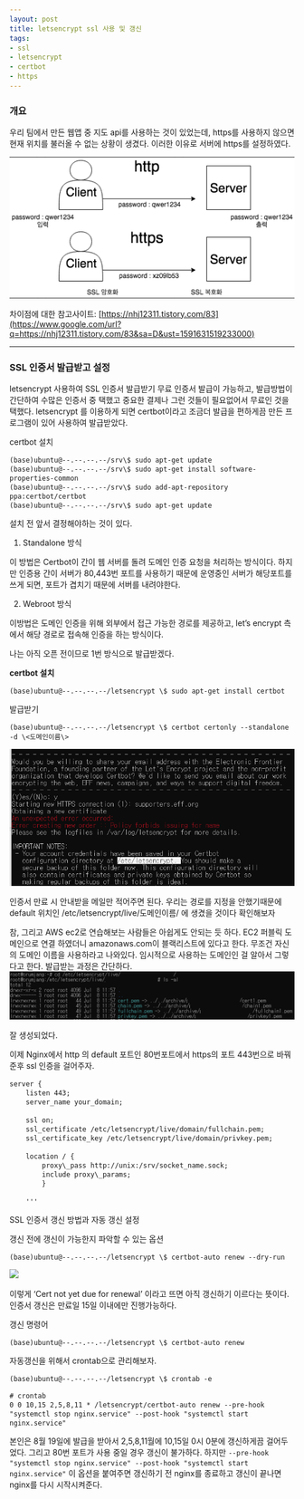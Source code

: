 ```yaml
---
layout: post
title: letsencrypt ssl 사용 및 갱신
tags:
- ssl
- letsencrypt
- certbot
- https
---
```


### 개요
우리 팀에서 만든 웹앱 중 지도 api를 사용하는 것이 있었는데, https를 사용하지 않으면 현재 위치를 불러올 수 없는 상황이 생겼다. 이러한 이유로 서버에 https를 설정하였다.

 ![image](/images/ssl/image2.png)

차이점에 대한 참고사이트: [https://nhj12311.tistory.com/83](https://www.google.com/url?q=https://nhj12311.tistory.com/83&sa=D&ust=1591631519233000)

---  
### SSL 인증서 발급받고 설정

letsencrypt 사용하여 SSL 인증서 발급받기
무료 인증서 발급이 가능하고, 발급방법이 간단하여 수많은 인증서 중 택했고 중요한 결제나 그런 것들이 필요없어서 무료인 것을 택했다. letsencrypt 를 이용하게 되면 certbot이라고 조금더 발급을 편하게끔 만든 프로그램이 있어 사용하여 발급받았다.

certbot 설치
```
(base)ubuntu@--.--.--.--/srv\$ sudo apt-get update
(base)ubuntu@--.--.--.--/srv\$ sudo apt-get install software-properties-common
(base)ubuntu@--.--.--.--/srv\$ sudo add-apt-repository ppa:certbot/certbot
(base)ubuntu@--.--.--.--/srv\$ sudo apt-get update
```
설치 전 앞서 결정해야하는 것이 있다.

1.  Standalone 방식

이 방법은 Certbot이 간이 웹 서버를 돌려 도메인 인증 요청을 처리하는 방식이다. 하지만 인증용 간이 서버가 80,443번 포트를 사용하기 때문에 운영중인 서버가 해당포트를 쓰게 되면, 포트가 겹치기 때문에 서버를 내려야한다.

  

2.  Webroot 방식

이방법은 도메인 인증을 위해 외부에서 접근 가능한 경로를 제공하고, let’s encrypt 측에서 해당 경로로 접속해 인증을 하는 방식이다. 

나는 아직 오픈 전이므로 1번 방식으로 발급받겠다.

**certbot 설치**
```
(base)ubuntu@--.--.--.--/letsencrypt \$ sudo apt-get install certbot
```
발급받기
```
(base)ubuntu@--.--.--.--/letsencrypt \$ certbot certonly --standalone -d \<도메인이름\>
```
![image](/images/ssl/image5.png)

인증서 만료 시 안내받을 메일만 적어주면 된다.
우리는 경로를 지정을 안했기때문에 default 위치인 /etc/letsencrypt/live/도메인이름/ 에 생겼을 것이다 확인해보자

참, 그리고 AWS ec2로 연습해보는 사람들은 아쉽게도 안되는 듯 하다. EC2 퍼블릭 도메인으로 연결 하였더니 amazonaws.com이 블랙리스트에 있다고 한다. 무조건 자신의 도메인 이름을 사용하라고 나와있다. 임시적으로 사용하는 도메인인 걸 알아서 그렇다고 한다. 발급받는 과정은 간단하다.
![image](/images/ssl/image4.png)

잘 생성되었다.

이제 Nginx에서 http 의 default 포트인 80번포트에서 https의 포트 443번으로 바꿔준후 ssl 인증을 걸어주자.
```
server {
    listen 443;
    server_name your_domain;
    
    ssl on;
    ssl_certificate /etc/letsencrypt/live/domain/fullchain.pem;
    ssl_certificate_key /etc/letsencrypt/live/domain/privkey.pem;

    location / {
        proxy\_pass http://unix:/srv/socket_name.sock;
        include proxy\_params;
        }
    
    '''
```
  

SSL 인증서 갱신 방법과 자동 갱신 설정

갱신 전에 갱신이 가능한지 파악할 수 있는 옵션
```
(base)ubuntu@--.--.--.--/letsencrypt \$ certbot-auto renew --dry-run
```
  

![](images/image3.png)

이렇게 ‘Cert not yet due for renewal’ 이라고 뜨면 아직 갱신하기 이르다는 뜻이다. 인증서 갱신은 만료일 15일 이내에만 진행가능하다.

갱신 명령어
```
(base)ubuntu@--.--.--.--/letsencrypt \$ certbot-auto renew
```
  

자동갱신을 위해서 crontab으로 관리해보자.
```
(base)ubuntu@--.--.--.--/letsencrypt \$ crontab -e
```
  

```
# crontab
0 0 10,15 2,5,8,11 * /letsencrypt/certbot-auto renew --pre-hook "systemctl stop nginx.service" --post-hook "systemctl start nginx.service"
```
본인은 8월 19일에 발급을 받아서 2,5,8,11월에 10,15일 0시 0분에 갱신하게끔 걸어두었다. 
그리고 80번 포트가 사용 중일 경우 갱신이 불가하다. 하지만 `--pre-hook "systemctl stop nginx.service" --post-hook "systemctl start nginx.service"` 이 옵션을 붙여주면 갱신하기 전 nginx를 종료하고 갱신이 끝나면 nginx를 다시 시작시켜준다.
